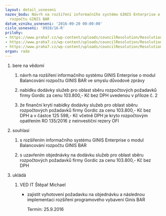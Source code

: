 ```yaml
---
layout: detail_usneseni
nazev_bodu: Návrh na rozšíření informačního systému GINIS Enterprise o modul Balancování
  rozpočtu GINIS BAR
datum_vzniku_usneseni: '2016-09-20 00:00:00'
cislo_usneseni: '0928/16-R'
prilohy:
- https://www.praha7.cz/wp-content/uploads/councilResolution/Resolutions/28174/export/Duvodova_zprava_BAR~108119.docx
- https://www.praha7.cz/wp-content/uploads/councilResolution/Resolutions/28174/export/MC07Nabidka_GINIS_BAR_GPRAX003K3E5_v2~108118.pdf
- https://www.praha7.cz/wp-content/uploads/councilResolution/Resolutions/28174/export/export~297805.pdf
organ: rada
---
```

<ol class="urzList_view" id="urzList">
<li class="urzClass1" id=""><span name="1">bere na vědomí</span> 
<ol class="urzOlClass">
<li class="urzClass2" style="TEXT-ALIGN: left" id=""><span><p>návrh na rozšíření informačního systému GINIS Enterprise o modul Balancování rozpočtu GINIS BAR ve smyslu důvodové zprávy</p></span></li>
<li class="urzClass2" style="TEXT-ALIGN: left" id=""><span><p>nabídku dodávky služeb pro oblast sběru rozpočtových požadavků firmy Gordic za cenu 103.800,- Kč bez DPH&nbsp;uvedenou v příloze č. 2</p></span></li>
<li class="urzClass2" style="TEXT-ALIGN: left" id=""><span><p>že finanční krytí nabídky dodávky služeb pro oblast sběru rozpočtových požadavků firmy Gordic za cenu 103.800,- Kč bez DPH a v částce 125 598,- Kč včetně DPH je kryto rozpočtovým opatřením RO 135/2016 z neinvestiční rezery OFI</p></span></li></ol></li>
<li class="urzClass1" id=""><span name="26">souhlasí</span> 
<ol class="urzOlClass">
<li class="urzClass2" style="TEXT-ALIGN: left" id=""><span><p>s rozšířením informačního systému GINIS Enterprise o modul Balancování rozpočtu GINIS BAR</p></span></li>
<li class="urzClass2" style="TEXT-ALIGN: left" id=""><span><p>s uzavřením objednávky&nbsp;na&nbsp;dodávku služeb pro oblast sběru rozpočtových požadavků firmy Gordic za cenu 103.800,- Kč bez DPH</p></span></li></ol></li><li class="urzClass1" id="urzUkoly"><span name="1">ukládá</span><ol class="urzOlClass"><li class="urzClass2"><span><p>VED IT Štěpař Michael</p></span><ul class="urzUlClass"><li class="urzClass3"><span><p>zajistit vyhotovení požadavku na objednávku a následnou implementaci rozšíření programového vybavení Ginis BAR</p></span><span class="urzUkolTermin">  Termín:&nbsp;25.9.2016</span></li></ul></li></ol></li>
</ol>